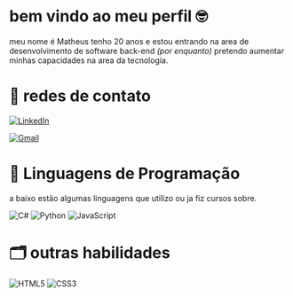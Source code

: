 # bem vindo ao meu perfil 🤓
meu nome é Matheus tenho 20 anos e estou entrando na area de desenvolvimento de software back-end *(por enquanto)* pretendo aumentar minhas capacidades na area da tecnologia.

# 📨 redes de contato
[![LinkedIn](https://img.shields.io/badge/LinkedIn-0077B5?style=for-the-badge&logo=linkedin&logoColor=white)]( www.linkedin.com/in/matheus-da-silva-abreu )

[![Gmail](https://img.shields.io/badge/Gmail-333333?style=for-the-badge&logo=gmail&logoColor=red)]( math3us.silva.abr3u@gmail.com )

# 🦾 Linguagens de Programação
a baixo estão algumas linguagens que utilizo ou ja fiz cursos sobre.

![C#](https://img.shields.io/badge/C%23-239120?style=for-the-badge&logo=c-sharp&logoColor=white) 
![Python](https://img.shields.io/badge/python-3670A0?style=for-the-badge&logo=python&logoColor=ffdd54)
![JavaScript](https://img.shields.io/badge/JavaScript-F7DF1E?style=for-the-badge&logo=javascript&logoColor=black)

# 🗂️ outras habilidades

![HTML5](https://img.shields.io/badge/HTML5-E34F26?style=for-the-badge&logo=html5&logoColor=white)
![CSS3](https://img.shields.io/badge/CSS3-1572B6?style=for-the-badge&logo=css3&logoColor=white)
